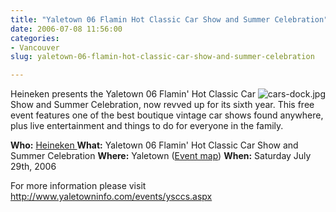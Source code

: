 ```yaml
---
title: "Yaletown 06 Flamin Hot Classic Car Show and Summer Celebration"
date: 2006-07-08 11:56:00
categories:
- Vancouver
slug: yaletown-06-flamin-hot-classic-car-show-and-summer-celebration

---
```


<img src="/public/uploads/2006/07/cars-dock.jpg" id="image26" alt="cars-dock.jpg" align="right" />
Heineken presents the Yaletown 06 Flamin' Hot Classic Car Show and Summer Celebration, now revved up for its sixth year. This free event features one of the best boutique vintage car shows found anywhere, plus live entertainment and things to do for everyone in the family.

<strong>Who:</strong> <a href="http://www.heineken.com/">Heineken </a>
<strong>What:</strong> Yaletown 06 Flamin' Hot Classic Car Show and Summer Celebration
<strong>Where:</strong> Yaletown (<a href="http://www.yaletowninfo.com/events/map.aspx">Event map</a>)
<strong>When:</strong> Saturday July 29th, 2006

For more information please visit
<a href="http://www.yaletowninfo.com/events/ysccs.aspx">http://www.yaletowninfo.com/events/ysccs.aspx</a>
